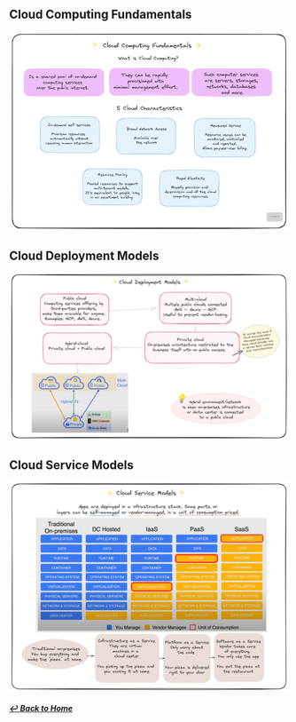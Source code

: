
## Cloud Computing Fundamentals

![](../imgs/cloud_computing_fundamentals.png)

## Cloud Deployment Models

![](../imgs/cloud_deployment_models.png)

## Cloud Service Models

![](../imgs/cloud_service_models.png)

##### [↩️ Back to Home](../README.md) 